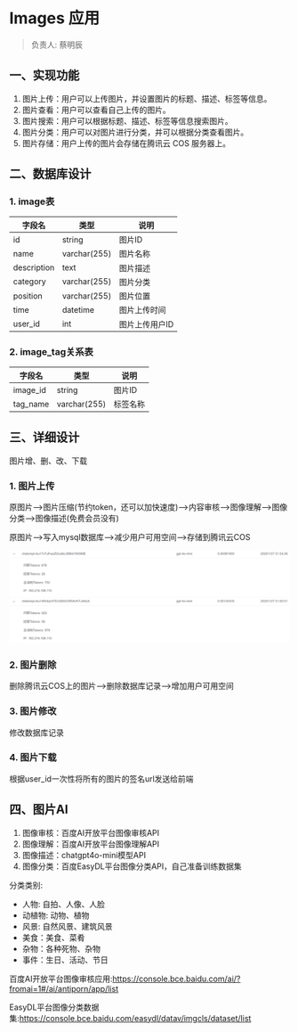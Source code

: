 # Images 应用

> 负责人: 蔡明辰

## 一、实现功能

1. 图片上传：用户可以上传图片，并设置图片的标题、描述、标签等信息。
2. 图片查看：用户可以查看自己上传的图片。
3. 图片搜索：用户可以根据标题、描述、标签等信息搜索图片。
4. 图片分类：用户可以对图片进行分类，并可以根据分类查看图片。
5. 图片存储：用户上传的图片会存储在腾讯云 COS 服务器上。

## 二、数据库设计

### 1. image表

| 字段名 | 类型 | 说明 |
| --- | --- | --- |
| id | string | 图片ID |
| name | varchar(255) | 图片名称 |
| description | text | 图片描述 |
| category | varchar(255) | 图片分类 |
| position | varchar(255) | 图片位置 |
| time | datetime | 图片上传时间 |
| user_id | int | 图片上传用户ID |

### 2. image_tag关系表

| 字段名 | 类型 | 说明 |
| --- | --- | --- |
| image_id | string | 图片ID |
| tag_name | varchar(255) | 标签名称 |


## 三、详细设计

图片增、删、改、下载

### 1. 图片上传

原图片-->图片压缩(节约token，还可以加快速度)-->内容审核-->图像理解-->图像分类-->图像描述(免费会员没有)

原图片-->写入mysql数据库-->减少用户可用空间-->存储到腾讯云COS

![](../../docs/token.png)

### 2. 图片删除

删除腾讯云COS上的图片-->删除数据库记录-->增加用户可用空间

### 3. 图片修改

修改数据库记录

### 4. 图片下载

根据user_id一次性将所有的图片的签名url发送给前端

## 四、图片AI

1. 图像审核：百度AI开放平台图像审核API
2. 图像理解：百度AI开放平台图像理解API
3. 图像描述：chatgpt4o-mini模型API
4. 图像分类：百度EasyDL平台图像分类API，自己准备训练数据集

分类类别:
- 人物: 自拍、人像、人脸
- 动植物: 动物、植物
- 风景: 自然风景、建筑风景
- 美食：美食、菜肴
- 杂物：各种死物、杂物
- 事件：生日、活动、节日

百度AI开放平台图像审核应用:https://console.bce.baidu.com/ai/?fromai=1#/ai/antiporn/app/list

EasyDL平台图像分类数据集:https://console.bce.baidu.com/easydl/datav/imgcls/dataset/list